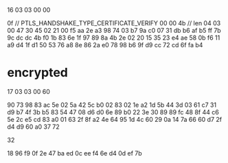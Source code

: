 16 03 03 00 00

0f // PTLS_HANDSHAKE_TYPE_CERTIFICATE_VERIFY
00 00 4b // len
04 03 00 47 30 45 02 21 00 f5
aa 2e a3 98 74 03 b7 9a c0 07
31 db b6 af b5 ff 7b 9c dc dc
4b f0 1b 83 6e 1f 97 89 8a 4b
2e 02 20 15 35 23 e4 ae 58 0b
f6 11 a9 d4 1f d1 50 53 76 a8
8e 86 2a e0 78 98 b6 9f d9 cc
72 cd 6f fa b4

# encrypted
17 03 03 00 60

90 73 98 83 ac 5e 02 5a 42 5c
b0 02 83 02 1e a2 1d 5b 44 3d
03 61 c7 31 d9 b7 4f 3b b5 83
54 47 08 d6 d0 6e 89 b0 22 3e
30 89 89 fc 48 8f 44 c6 5e 2c
e5 cd 83 a0 01 63 2f 8f a2 4e
64 95 1d 4c 60 29 0a 14 7a 66
60 d7 2f d4 d9 60 a0 37 72

32

18 96 f9 0f 2e 47 ba ed 0c ee
f4 6e d4 0d ef 7b